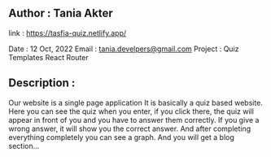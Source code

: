 ## Author : Tania Akter

link : https://tasfia-quiz.netlify.app/

Date : 12 Oct, 2022
Email : tania.develpers@gmail.com
Project : Quiz Templates React Router

## Description :

Our website is a single page application It is basically a quiz based website. Here you can see the quiz when you enter, if you click there, the quiz will appear in front of you and you have to answer them correctly. If you give a wrong answer, it will show you the correct answer. And after completing everything completely you can see a graph. And you will get a blog section...
